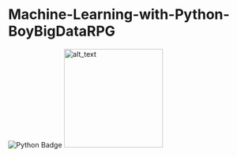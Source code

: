 # Machine-Learning-with-Python-BoyBigDataRPG
![Python Badge](https://img.shields.io/badge/Python-3776AB?logo=python&logoColor=fff&style=for-the-badge)
[<img alt="alt_text" width="200" height="200" src="https://yt3.ggpht.com/Kc_-rVqMNOaHpj9fIJq8_UVHuQNK0HUx4ngpC99mKwNZd_kWyh_6iyd9c51trmQwx7NkJ_RkuA=s900-c-k-c0x00ffffff-no-rj" />]([https://www.google.com/](https://yt3.ggpht.com/Kc_-rVqMNOaHpj9fIJq8_UVHuQNK0HUx4ngpC99mKwNZd_kWyh_6iyd9c51trmQwx7NkJ_RkuA=s900-c-k-c0x00ffffff-no-rj))
